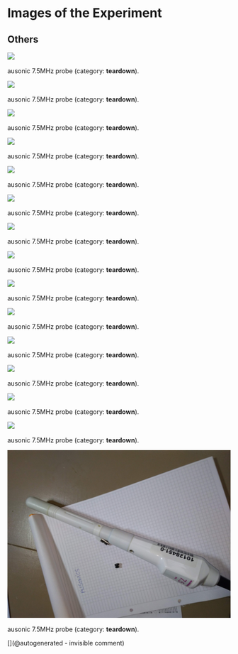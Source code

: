 # Images of the Experiment

## Others

![](/include/images/ausonics75/P_20180809_192050.jpg)

ausonic 7.5MHz probe (category: __teardown__).

![](/include/images/ausonics75/P_20180809_191926.jpg)

ausonic 7.5MHz probe (category: __teardown__).

![](/include/images/ausonics75/P_20180809_192123.jpg)

ausonic 7.5MHz probe (category: __teardown__).

![](/include/images/ausonics75/P_20180809_192920.jpg)

ausonic 7.5MHz probe (category: __teardown__).

![](/include/images/ausonics75/P_20180809_192206.jpg)

ausonic 7.5MHz probe (category: __teardown__).

![](/include/images/ausonics75/P_20180809_191957.jpg)

ausonic 7.5MHz probe (category: __teardown__).

![](/include/images/ausonics75/P_20180809_192216.jpg)

ausonic 7.5MHz probe (category: __teardown__).

![](/include/images/ausonics75/P_20180809_193102.jpg)

ausonic 7.5MHz probe (category: __teardown__).

![](/include/images/ausonics75/P_20180809_192848.jpg)

ausonic 7.5MHz probe (category: __teardown__).

![](/include/images/ausonics75/P_20180809_191919.jpg)

ausonic 7.5MHz probe (category: __teardown__).

![](/include/images/ausonics75/P_20180809_191913.jpg)

ausonic 7.5MHz probe (category: __teardown__).

![](/include/images/ausonics75/P_20180809_193235.jpg)

ausonic 7.5MHz probe (category: __teardown__).

![](/include/images/ausonics75/P_20180809_192257.jpg)

ausonic 7.5MHz probe (category: __teardown__).

![](/include/images/ausonics75/P_20180809_191946.jpg)

ausonic 7.5MHz probe (category: __teardown__).

![](/include/probes/viewmes/ausonics75.jpg)

ausonic 7.5MHz probe (category: __teardown__).



[](@autogenerated - invisible comment)